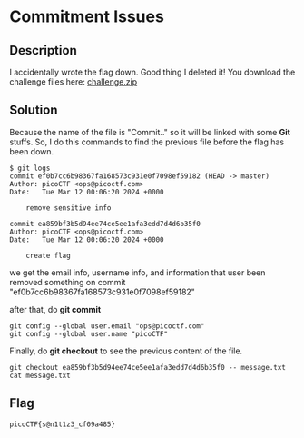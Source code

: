 # Commitment Issues

## Description

I accidentally wrote the flag down. Good thing I deleted it!
You download the challenge files here:
[challenge.zip](https://artifacts.picoctf.net/c_titan/137/challenge.zip)

## Solution
Because the name of the file is "Commit.." so it will be linked with some **Git** stuffs. So, I do this commands to find the previous file before the flag has been down.


```
$ git logs
commit ef0b7cc6b98367fa168573c931e0f7098ef59182 (HEAD -> master)
Author: picoCTF <ops@picoctf.com>
Date:   Tue Mar 12 00:06:20 2024 +0000

    remove sensitive info

commit ea859bf3b5d94ee74ce5ee1afa3edd7d4d6b35f0
Author: picoCTF <ops@picoctf.com>
Date:   Tue Mar 12 00:06:20 2024 +0000

    create flag
```
we get the email info, username info, and information that user been removed something on commit "ef0b7cc6b98367fa168573c931e0f7098ef59182"

after that, do **git commit**

```
git config --global user.email "ops@picoctf.com"
git config --global user.name "picoCTF"
```

Finally, do **git checkout** to see the previous content of the file.

```
git checkout ea859bf3b5d94ee74ce5ee1afa3edd7d4d6b35f0 -- message.txt
cat message.txt
```

## Flag
    picoCTF{s@n1t1z3_cf09a485}